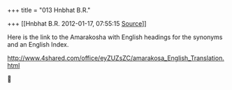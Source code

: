 +++
title = "013 Hnbhat B.R."

+++
[[Hnbhat B.R.	2012-01-17, 07:55:15 [Source](https://groups.google.com/g/samskrita/c/8lOFGogGPbY)]]



Here is the link to the Amarakosha with English headings for the synonyms and an English Index.

  

<http://www.4shared.com/office/eyZUZsZC/amarakosa_English_Translation.html>



